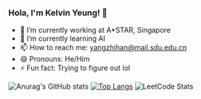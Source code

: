 ### Hola, I'm Kelvin Yeung! 👋

- 🔭 I’m currently working at A*STAR, Singapore
- 🌱 I’m currently learning AI
- 📫 How to reach me:  yangzhihan@mail.sdu.edu.cn
- 😄 Pronouns: He/Him
- ⚡ Fun fact: Trying to figure out lol


![Anurag's GitHub stats](https://github-readme-stats.vercel.app/api?username=kelvin715&show_icons=true&theme=radical)
[![Top Langs](https://github-readme-stats.vercel.app/api/top-langs/?username=kelvin715&layout=compact)](https://github.com/anuraghazra/github-readme-stats)
![LeetCode Stats](https://leetcard.jacoblin.cool/kelvin_vv?theme=light&site=cn)
